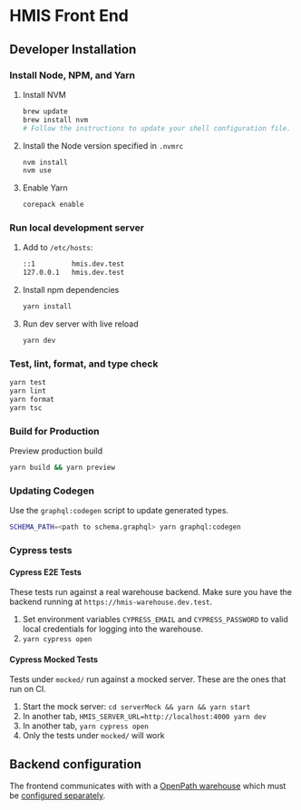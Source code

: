 # HMIS Front End

## Developer Installation

### Install Node, NPM, and Yarn

1. Install NVM

   ```sh
   brew update
   brew install nvm
   # Follow the instructions to update your shell configuration file.
   ```

2. Install the Node version specified in `.nvmrc`

   ```sh
   nvm install
   nvm use
   ```

3. Enable Yarn
   ```sh
   corepack enable
   ```

### Run local development server

1. Add to `/etc/hosts`:

   ```sh
   ::1         hmis.dev.test
   127.0.0.1   hmis.dev.test
   ```

2. Install npm dependencies

   ```sh
   yarn install
   ```

3. Run dev server with live reload

   ```sh
   yarn dev
   ```

### Test, lint, format, and type check

```sh
yarn test
yarn lint
yarn format
yarn tsc
```

### Build for Production

Preview production build

```sh
yarn build && yarn preview
```

### Updating Codegen

Use the `graphql:codegen` script to update generated types.

```sh
SCHEMA_PATH=<path to schema.graphql> yarn graphql:codegen
```

### Cypress tests

#### Cypress E2E Tests

These tests run against a real warehouse backend. Make sure you have the backend running at `https://hmis-warehouse.dev.test`.

1. Set environment variables `CYPRESS_EMAIL` and `CYPRESS_PASSWORD` to valid local credentials for logging into the warehouse.
2. `yarn cypress open`

#### Cypress Mocked Tests

Tests under `mocked/` run against a mocked server. These are the ones that run on CI.

1. Start the mock server: `cd serverMock && yarn && yarn start`
2. In another tab, `HMIS_SERVER_URL=http://localhost:4000 yarn dev`
3. In another tab, `yarn cypress open`
4. Only the tests under `mocked/` will work

## Backend configuration

The frontend communicates with with a [OpenPath warehouse](https://github.com/greenriver/hmis-warehouse) which must be
[configured separately](docs/warehouse.md).
